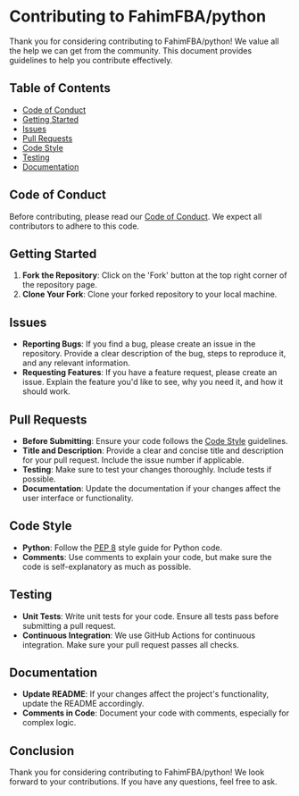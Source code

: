 # Contributing to FahimFBA/python

Thank you for considering contributing to FahimFBA/python! We value all the help we can get from the community. This document provides guidelines to help you contribute effectively.

## Table of Contents

- [Code of Conduct](#code-of-conduct)
- [Getting Started](#getting-started)
- [Issues](#issues)
- [Pull Requests](#pull-requests)
- [Code Style](#code-style)
- [Testing](#testing)
- [Documentation](#documentation)

## Code of Conduct

Before contributing, please read our [Code of Conduct](CODE_OF_CONDUCT.md). We expect all contributors to adhere to this code.

## Getting Started

1. **Fork the Repository**: Click on the 'Fork' button at the top right corner of the repository page.
2. **Clone Your Fork**: Clone your forked repository to your local machine.

## Issues

- **Reporting Bugs**: If you find a bug, please create an issue in the repository. Provide a clear description of the bug, steps to reproduce it, and any relevant information.
- **Requesting Features**: If you have a feature request, please create an issue. Explain the feature you'd like to see, why you need it, and how it should work.

## Pull Requests

- **Before Submitting**: Ensure your code follows the [Code Style](#code-style) guidelines.
- **Title and Description**: Provide a clear and concise title and description for your pull request. Include the issue number if applicable.
- **Testing**: Make sure to test your changes thoroughly. Include tests if possible.
- **Documentation**: Update the documentation if your changes affect the user interface or functionality.

## Code Style

- **Python**: Follow the [PEP 8](https://pep8.org/) style guide for Python code.
- **Comments**: Use comments to explain your code, but make sure the code is self-explanatory as much as possible.

## Testing

- **Unit Tests**: Write unit tests for your code. Ensure all tests pass before submitting a pull request.
- **Continuous Integration**: We use GitHub Actions for continuous integration. Make sure your pull request passes all checks.

## Documentation

- **Update README**: If your changes affect the project's functionality, update the README accordingly.
- **Comments in Code**: Document your code with comments, especially for complex logic.

## Conclusion

Thank you for considering contributing to FahimFBA/python! We look forward to your contributions. If you have any questions, feel free to ask.
